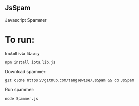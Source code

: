 ## JsSpam
Javascript Spammer

# To run:

Install iota library:

`npm install iota.lib.js`

Download spammer:

`git clone https://github.com/tanglewise/JsSpam && cd JsSpam`

Run spammer:

`node Spammer.js`


